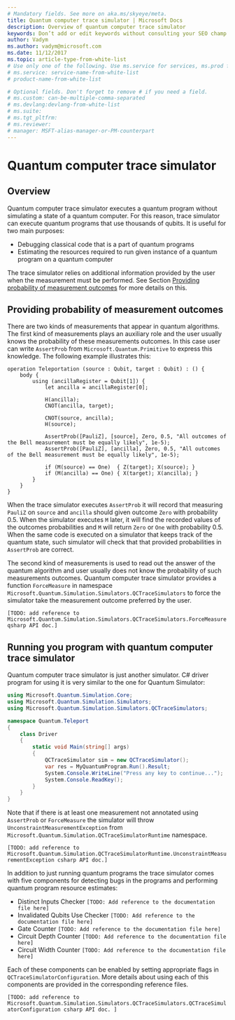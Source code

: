 ```yaml
---
# Mandatory fields. See more on aka.ms/skyeye/meta.
title: Quantum computer trace simulator | Microsoft Docs 
description: Overview of quantum computer trace simulator
keywords: Don’t add or edit keywords without consulting your SEO champ.
author: Vadym
ms.author: vadym@microsoft.com
ms.date: 11/12/2017
ms.topic: article-type-from-white-list
# Use only one of the following. Use ms.service for services, ms.prod for on-prem. Remove the # before the relevant field.
# ms.service: service-name-from-white-list
# product-name-from-white-list

# Optional fields. Don't forget to remove # if you need a field.
# ms.custom: can-be-multiple-comma-separated
# ms.devlang:devlang-from-white-list
# ms.suite: 
# ms.tgt_pltfrm:
# ms.reviewer:
# manager: MSFT-alias-manager-or-PM-counterpart
---
```



# Quantum computer trace simulator 

## Overview 

Quantum computer trace simulator executes a quantum program without simulating a state of a quantum computer.  For this reason, trace simulator can execute quantum programs that use thousands of qubits.  It is useful for two main purposes: 

* Debugging classical code that is a part of quantum programs 
* Estimating the resources required to run given instance of a quantum program on a quantum computer

The trace simulator relies on additional information provided by the user when the measurement must be performed. See Section [Providing probability of measurement outcomes](#providing-probability-of-measurement-outcomes) for more details on this. 

## Providing probability of measurement outcomes

There are two kinds of measurements that appear in quantum algorithms. The first kind of measurements plays an auxiliary role and the user usually knows the probability of these measurements outcomes. In this case user can write `AssertProb` from `Microsoft.Quantum.Primitive` to express this knowledge. The following example illustrates this: 

```qsharp
operation Teleportation (source : Qubit, target : Qubit) : () {
    body {
        using (ancillaRegister = Qubit[1]) {
            let ancilla = ancillaRegister[0];

            H(ancilla);
            CNOT(ancilla, target);

            CNOT(source, ancilla);
            H(source);

            AssertProb([PauliZ], [source], Zero, 0.5, "All outcomes of the Bell measurement must be equally likely", 1e-5);
            AssertProb([PauliZ], [ancilla], Zero, 0.5, "All outcomes of the Bell measurement must be equally likely", 1e-5);

            if (M(source) == One)  { Z(target); X(source); }
            if (M(ancilla) == One) { X(target); X(ancilla); }
        }
    }
}
```

When the trace simulator executes `AssertProb` it will record that measuring `PauliZ` on `source` and `ancilla` should given outcome `Zero` with probability 0.5. When the simulator executes `M` later, it will find the recorded values of the outcomes probabilities and `M` will return `Zero` or `One` with probability 0.5. When the same code is executed on a simulator that keeps track of the quantum state, such simulator will check that that provided probabilities in `AssertProb` are correct. 

The second kind of measurements is used to read out the answer of the quantum algorithm and user usually does not know the probability of such measurements outcomes. Quantum computer trace simulator provides a function `ForceMeasure` in namespace `Microsoft.Quantum.Simulation.Simulators.QCTraceSimulators` to force the simulator take the measurement outcome preferred by the user. 

`[TODO: add reference to Microsoft.Quantum.Simulation.Simulators.QCTraceSimulators.ForceMeasure qsharp API doc.]`

## Running you program with quantum computer trace simulator 

Quantum computer trace simulator is just another simulator. C# driver program for using it is very similar to the one for Quantum Simulator: 

```csharp
using Microsoft.Quantum.Simulation.Core;
using Microsoft.Quantum.Simulation.Simulators;
using Microsoft.Quantum.Simulation.Simulators.QCTraceSimulators;

namespace Quantum.Teleport
{
    class Driver
    {
        static void Main(string[] args)
        {
            QCTraceSimulator sim = new QCTraceSimulator();
            var res = MyQuantumProgram.Run().Result;
            System.Console.WriteLine("Press any key to continue...");
            System.Console.ReadKey();
        }
    }
}
```

Note that if there is at least one measurement not annotated using `AssertProb` or `ForceMeasure` the simulator will throw `UnconstraintMeasurementException` from `Microsoft.Quantum.Simulation.QCTraceSimulatorRuntime` namespace. 

`[TODO: add reference to Microsoft.Quantum.Simulation.QCTraceSimulatorRuntime.UnconstraintMeasurementException csharp API doc.]`

In addition to just running quantum programs the trace simulator comes with five components for detecting bugs in the programs and performing quantum program resource estimates: 

* Distinct Inputs Checker `[TODO: Add reference to the documentation file here]`
* Invalidated Qubits Use Checker `[TODO: Add reference to the documentation file here]`
* Gate Counter `[TODO: Add reference to the documentation file here]`
* Circuit Depth Counter `[TODO: Add reference to the documentation file here]`
* Circuit Width Counter `[TODO: Add reference to the documentation file here]`

Each of these components can be enabled by setting appropriate flags in `QCTraceSimulatorConfiguration`. More details about using each 
of this components are provided in the corresponding reference files.

`[TODO: add reference to Microsoft.Quantum.Simulation.Simulators.QCTraceSimulators.QCTraceSimulatorConfiguration csharp API doc. ]`
